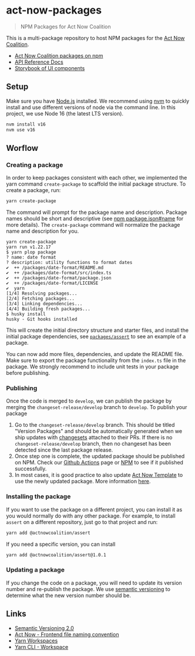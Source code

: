 # act-now-packages

> NPM Packages for Act Now Coalition

This is a multi-package repository to host NPM packages for the [Act Now Coalition](https://actnowcoalition.org).

- [Act Now Coalition packages on npm](https://www.npmjs.com/search?q=keywords:actnowcoalition)
- [API Reference Docs](https://act-now-packages.web.app/docs/)
- [Storybook of UI components](https://act-now-packages.web.app/storybook/)

## Setup

Make sure you have [Node.js](https://nodejs.org/en/) installed. We recommend using [nvm](https://github.com/nvm-sh/nvm) to quickly install and use different versions of node via the command line. In this project, we use Node 16 (the latest LTS version).

```sh
nvm install v16
nvm use v16
```

## Worflow

### Creating a package

In order to keep packages consistent with each other, we implemented the yarn command `create-package` to scaffold the initial package structure. To create a package, run:

```sh
yarn create-package
```

The command will prompt for the package name and description. Package names should be short and descriptive (see [npm package.json#name](https://docs.npmjs.com/cli/v8/configuring-npm/package-json#name) for more details). The `create-package` command will normalize the package name and description for you.

```
yarn create-package
yarn run v1.22.17
$ yarn plop package
? name: date format
? description: utility functions to format dates
✔  ++ /packages/date-format/README.md
✔  ++ /packages/date-format/src/index.ts
✔  ++ /packages/date-format/package.json
✔  ++ /packages/date-format/LICENSE
✔  yarn
[1/4] Resolving packages...
[2/4] Fetching packages...
[3/4] Linking dependencies...
[4/4] Building fresh packages...
$ husky install
husky - Git hooks installed
```

This will create the initial directory structure and starter files, and install the initial package dependencies, see [`packages/assert`](https://github.com/covid-projections/act-now-packages/tree/develop/packages/assert) to see an example of a package.

You can now add more files, dependencies, and update the README file. Make sure to export the package functionality from the `index.ts` file in the package. We strongly recommend to include unit tests in your package before publishing.

### Publishing

Once the code is merged to `develop`, we can publish the package by merging the `changeset-release/develop` branch to `develop`. To publish your package

1. Go to the `changeset-release/develop` branch. This should be titled "Version Packages" and should be automatically generated when we ship updates with [changesets](https://github.com/changesets/changesets#readme) attached to their PRs. If there is no `changeset-release/develop` branch, then no changeset has been detected since the last package release.
2. Once step one is complete, the updated package should be published on NPM. Check our [Github Actions](https://github.com/covid-projections/act-now-packages/actions/workflows/release.yml) page or [NPM](https://www.npmjs.com/search?q=keywords:actnowcoalition) to see if it published successfully.
3. In most cases, it is good practice to also update [Act Now Template](https://github.com/covid-projections/act-now-template) to use the newly updated package. More information [here](https://github.com/covid-projections/act-now-template#readme).

### Installing the package

If you want to use the package on a different project, you can install it as you would normally do with any other package. For example, to install `assert` on a different repository, just go to that project and run:

```sh
yarn add @actnowcoalition/assert
```

If you need a specific version, you can install

```sh
yarn add @actnowcoalition/assert@1.0.1
```

### Updating a package

If you change the code on a package, you will need to update its version number and re-publish the package. We use [semantic versioning](https://semver.org/) to determine what the new version number should be.

## Links

- [Semantic Versioning 2.0](https://semver.org/)
- [Act Now - Frontend file naming convention](https://www.dropbox.com/scl/fi/yhy2bpjivak53tn1dbd53/Frontend-file-naming-convention.paper?dl=0&rlkey=j2kwhzm2gajced4t5lv9hzffc)
- [Yarn Workspaces](https://classic.yarnpkg.com/lang/en/docs/workspaces/)
- [Yarn CLI - Workspace](https://classic.yarnpkg.com/en/docs/cli/workspace)
